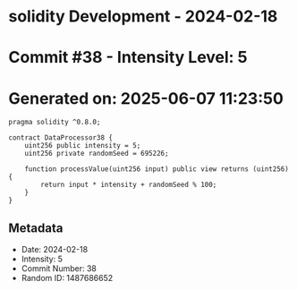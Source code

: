 ﻿# solidity Development - 2024-02-18
# Commit #38 - Intensity Level: 5
# Generated on: 2025-06-07 11:23:50
```solidity
pragma solidity ^0.8.0;

contract DataProcessor38 {
    uint256 public intensity = 5;
    uint256 private randomSeed = 695226;

    function processValue(uint256 input) public view returns (uint256) {
        return input * intensity + randomSeed % 100;
    }
}
```
## Metadata
- Date: 2024-02-18
- Intensity: 5
- Commit Number: 38
- Random ID: 1487686652
